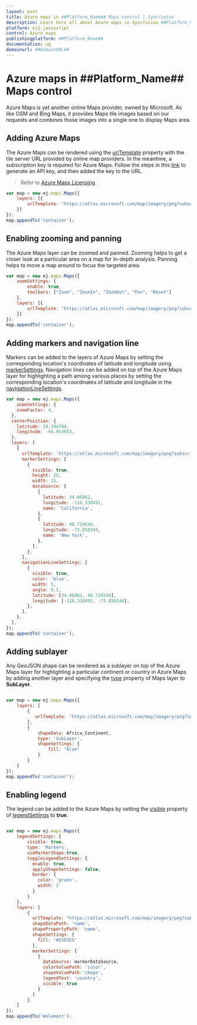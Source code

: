 ```yaml
---
layout: post
title: Azure maps in ##Platform_Name## Maps control | Syncfusion
description: Learn here all about Azure maps in Syncfusion ##Platform_Name## Maps control of Syncfusion Essential JS 2 and more.
platform: ej2-javascript
control: Azure maps 
publishingplatform: ##Platform_Name##
documentation: ug
domainurl: ##DomainURL##
---
```


# Azure maps in ##Platform_Name## Maps control

Azure Maps is yet another online Maps provider, owned by Microsoft. As like OSM and Bing Maps, it provides Maps tile images based on our requests and combines those images into a single one to display Maps area.

## Adding Azure Maps

The Azure Maps can be rendered using the [urlTemplate](../../api/maps/layerSettingsModel/#urltemplate) property with the tile server URL provided by online map providers. In the meantime, a subscription key is required for Azure Maps. Follow the steps in this [link](https://docs.microsoft.com/en-us/azure/search/search-security-api-keys) to generate an API key, and then added the key to the URL.

>Refer to [Azure Maps Licensing](https://azure.microsoft.com/en-in/support/legal/).

```javascript
var map = new ej.maps.Maps({
    layers: [{
        urlTemplate: "https://atlas.microsoft.com/map/imagery/png?subscription-key=Your-Key &api-version=1.0&style=satellite&zoom=level&x=tileX&y=tileY"
    }]
});
map.appendTo('container');
```

## Enabling zooming and panning

The Azure Maps layer can be zoomed and panned. Zooming helps to get a closer look at a particular area on a map for in-depth analysis. Panning helps to move a map around to focus the targeted area.

```javascript
var map = new ej.maps.Maps({
    zoomSettings: {
        enable: true,
        toolbars: ["Zoom", "ZoomIn", "ZoomOut", "Pan", "Reset"]
    },
    layers: [{
        urlTemplate: "https://atlas.microsoft.com/map/imagery/png?subscription-key=Your-Key &api-version=1.0&style=satellite&zoom=level&x=tileX&y=tileY"
    }]
});
map.appendTo('container');
```

## Adding markers and navigation line

Markers can be added to the layers of Azure Maps by setting the corresponding location's coordinates of latitude and longitude using [markerSettings](../../api/maps/layerSettingsModel/#markersettings). Navigation lines can be added on top of the Azure Maps layer for highlighting a path among various places by setting the corresponding location's coordinates of latitude and longitude in the [navigationLineSettings](../../api/maps/layerSettingsModel/#navigationlinesettings).

```javascript
var map = new ej.maps.Maps({
    zoomSettings: {
    zoomFactor: 4,
  },
  centerPosition: {
    latitude: 29.394708,
    longitude: -94.954653,
  },
  layers: [
    {
      urlTemplate: 'https://atlas.microsoft.com/map/imagery/png?subscription-key=Your-Key &api-version=1.0&style=satellite&zoom=level&x=tileX&y=tileY',
      markerSettings: [
        {
          visible: true,
          height: 25,
          width: 15,
          dataSource: [
            {
              latitude: 34.06062,
              longitude: -118.330491,
              name: 'California',
            },
            {
              latitude: 40.724546,
              longitude: -73.850344,
              name: 'New York',
            },
          ],
        },
      ],
      navigationLineSettings: [
        {
          visible: true,
          color: 'blue',
          width: 5,
          angle: 0.1,
          latitude: [34.06062, 40.724546],
          longitude: [-118.330491, -73.850344],
        },
      ],
    },
  ],
});
map.appendTo('container');
```

## Adding sublayer

Any GeoJSON shape can be rendered as a sublayer on top of the Azure Maps layer for highlighting a particular continent or country in Azure Maps by adding another layer and specifying the [type](../../api/maps/layerSettingsModel/#type) property of Maps layer to **SubLayer**.

```javascript

var map = new ej.maps.Maps({
    layers: [
        {
           urlTemplate: "https://atlas.microsoft.com/map/imagery/png?subscription-key=Your-Key &api-version=1.0&style=satellite&zoom=level&x=tileX&y=tileY"
        },
        {
            shapeData: Africa_Continent,
            type: 'SubLayer',
            shapeSettings: {
                fill: "blue"
            }
        }
    ]
});
map.appendTo('container');

```

## Enabling legend

The legend can be added to the Azure Maps by setting the [visible](../../api/maps/legendSettingsModel/#visible) property of [legendSettings](../../api/maps/legendSettingsModel) to **true**.

```javascript

var map = new ej.maps.Maps({
    legendSettings: {
        visible: true,
        type: 'Markers',
        useMarkerShape:true,
        toggleLegendSettings: {
          enable: true,
          applyShapeSettings: false,
          border: {
            color: 'green',
            width: 2
          }
        }
    },
    layers: [
        {
          urlTemplate: "https://atlas.microsoft.com/map/imagery/png?subscription-key=Your-Key &api-version=1.0&style=satellite&zoom=level&x=tileX&y=tileY",
          shapeDataPath: 'name',
          shapePropertyPath: 'name',
          shapeSettings: {
            fill: '#E5E5E5'
          },
          markerSettings: [
            {
              dataSource: markerDataSource,
              colorValuePath: 'color',
              shapeValuePath:'shape',
              legendText: 'country',
              visible: true
            }
          ]
        }
    ]
});
map.appendTo('#element');

```